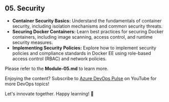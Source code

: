 ## 05. Security

- **Container Security Basics:** Understand the fundamentals of container security, including isolation mechanisms and common security threats.
- **Securing Docker Containers:** Learn best practices for securing Docker containers, including image scanning, access control, and runtime security measures.
- **Implementing Security Policies:** Explore how to implement security policies and compliance standards in Docker EE using role-based access control (RBAC) and network policies.


Please refer to the **Module-05.md** to learn more.

Enjoying the content? Subscribe to [Azure DevOps Pulse](https://www.youtube.com/@AzureDevOpsPulse) on YouTube for more DevOps topics!

Let's innovate together. Happy learning! 🚀